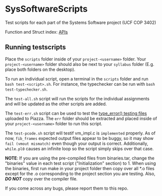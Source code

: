 # SysSoftwareScripts
Test scripts for each part of the Systems Software project (UCF COP 3402)

Function and Struct index: [APIs](APIs.md)

## Running testscripts

Place the `scripts` folder inside of your `project-<username>` folder. Your `project-<username>` folder
should also be next to your `syllabus` folder (E.g. place both folders on the desktop).

To run an individual script, open a terminal in the `scripts` folder and run `bash test-<script>.sh`.
For instance, the typechecker can be run with `bash test-typechecker.sh`.

The `test-all.sh` script will run the scripts for the individual assignments and will be updated as the
other scripts are added. 

The `test-err.sh` script can be used to test the [type_error() testing files](https://piazza.com/class/jqidj3mhs91lo?cid=128) uploaded to Piazza. 
The `err` folder should be extracted and placed inside of your `project-<username>` folder to run this script.

The `test-pcode.sh` script will testif vm_impl.c is `implemented` properly. As of now, `fib_frames` expected output files appear to be buggy, so it may show `fail (vmout mismatch)` even though your output is correct. Additionally, `while.pl0` causes an infinite loop so the script simply skips over that case. 

**NOTE**: If you are using the pre-compiled files from binaries.tar, change the "binaries" value in each test script ("Initialization" section) to 1. When using the binaries, first run make in your project folder then copy over all \*.o files except for the .o corresponding to the project section you are testing. Also, _**DO NOT**_ copy over the compiler file. 

If you come across any bugs, please report them to this repo. 
